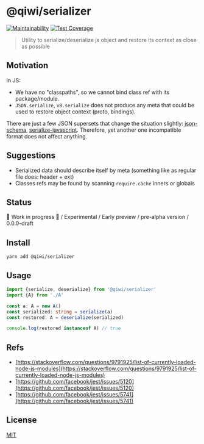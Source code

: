 # @qiwi/serializer

[![Maintainability](https://api.codeclimate.com/v1/badges/7d9ced8d8d9d2ab8fc54/maintainability)](https://codeclimate.com/github/qiwi/serializer/maintainability)
[![Test Coverage](https://api.codeclimate.com/v1/badges/7d9ced8d8d9d2ab8fc54/test_coverage)](https://codeclimate.com/github/qiwi/serializer/test_coverage)

> Utility to serialize/deserialize js object and restore its context as close as possible

## Motivation
In JS:
* We have no "classpaths", so we cannot bind class ref with its package/module.
* `JSON.serialize`, `v8.serialize` does not produce any meta that could be used to restore object context (proto, bindings).

There are just a few JSON supersets that change the situation slightly: [json-schema](https://json-schema.org/), [serialize-javascript](https://github.com/yahoo/serialize-javascript).
Therefore, yet another one incompatible format does not affect anything.

## Suggestions
* Serialized data should describe itself by meta (something like as regular file does: header + ext)
* Classes refs may be found by scanning `require.cache` inners or globals

## Status
🚧 Work in progress 🚧 / Experimental / Early preview / pre-alpha version / 0.0.0-draft

## Install
```shell script
yarn add @qiwi/serializer
```

## Usage
```typescript
import {serialize, deserialize} from '@qiwi/serializer'
import {A} from './A'

const a: A = new A()
const serialized: string = serialize(a)
const restored: A = deserialize(serialized)

console.log(restored instanceof A) // true
```

## Refs
* [https://stackoverflow.com/questions/9791925/list-of-currently-loaded-node-js-modules](https://stackoverflow.com/questions/9791925/list-of-currently-loaded-node-js-modules)
* [https://github.com/facebook/jest/issues/5120](https://github.com/facebook/jest/issues/5120)
* [https://github.com/facebook/jest/issues/5741](https://github.com/facebook/jest/issues/5741)

## License
[MIT](LICENSE)
